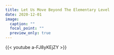 ```yaml
---
title: Let Us Move Beyond The Elementary Level
date: 2020-12-01
image:
  caption: ""
  focal_point: ""
  preview_only: true
---
```

{{< youtube a-FJ8yKEjZY >}}